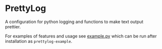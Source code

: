 # PrettyLog

A configuration for python logging and functions to make text output prettier.

For examples of features and usage see [example.py](prettylog/scripts/example.py) which can be run after installation as
`prettylog-example`.
